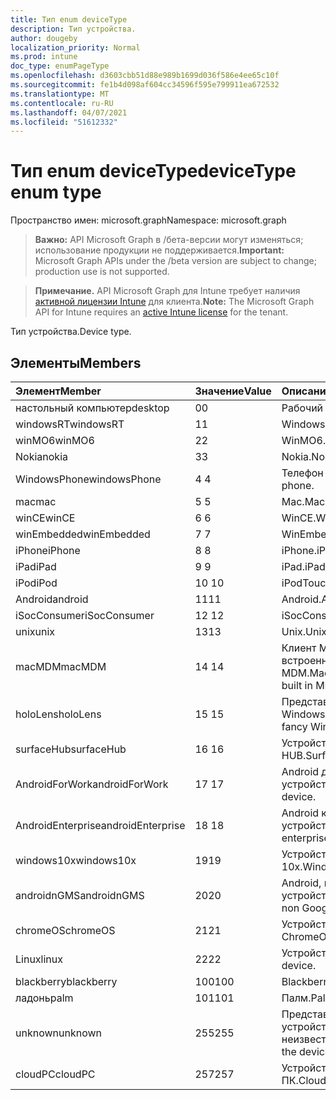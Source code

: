 ```yaml
---
title: Тип enum deviceType
description: Тип устройства.
author: dougeby
localization_priority: Normal
ms.prod: intune
doc_type: enumPageType
ms.openlocfilehash: d3603cbb51d88e989b1699d036f586e4ee65c10f
ms.sourcegitcommit: fe1b4d098af604cc34596f595e799911ea672532
ms.translationtype: MT
ms.contentlocale: ru-RU
ms.lasthandoff: 04/07/2021
ms.locfileid: "51612332"
---
```

# <a name="devicetype-enum-type"></a><span data-ttu-id="6a87f-103">Тип enum deviceType</span><span class="sxs-lookup"><span data-stu-id="6a87f-103">deviceType enum type</span></span>

<span data-ttu-id="6a87f-104">Пространство имен: microsoft.graph</span><span class="sxs-lookup"><span data-stu-id="6a87f-104">Namespace: microsoft.graph</span></span>

> <span data-ttu-id="6a87f-105">**Важно:** API Microsoft Graph в /бета-версии могут изменяться; использование продукции не поддерживается.</span><span class="sxs-lookup"><span data-stu-id="6a87f-105">**Important:** Microsoft Graph APIs under the /beta version are subject to change; production use is not supported.</span></span>

> <span data-ttu-id="6a87f-106">**Примечание.** API Microsoft Graph для Intune требует наличия [активной лицензии Intune](https://go.microsoft.com/fwlink/?linkid=839381) для клиента.</span><span class="sxs-lookup"><span data-stu-id="6a87f-106">**Note:** The Microsoft Graph API for Intune requires an [active Intune license](https://go.microsoft.com/fwlink/?linkid=839381) for the tenant.</span></span>

<span data-ttu-id="6a87f-107">Тип устройства.</span><span class="sxs-lookup"><span data-stu-id="6a87f-107">Device type.</span></span>

## <a name="members"></a><span data-ttu-id="6a87f-108">Элементы</span><span class="sxs-lookup"><span data-stu-id="6a87f-108">Members</span></span>
|<span data-ttu-id="6a87f-109">Элемент</span><span class="sxs-lookup"><span data-stu-id="6a87f-109">Member</span></span>|<span data-ttu-id="6a87f-110">Значение</span><span class="sxs-lookup"><span data-stu-id="6a87f-110">Value</span></span>|<span data-ttu-id="6a87f-111">Описание</span><span class="sxs-lookup"><span data-stu-id="6a87f-111">Description</span></span>|
|:---|:---|:---|
|<span data-ttu-id="6a87f-112">настольный компьютер</span><span class="sxs-lookup"><span data-stu-id="6a87f-112">desktop</span></span>|<span data-ttu-id="6a87f-113">0</span><span class="sxs-lookup"><span data-stu-id="6a87f-113">0</span></span>|<span data-ttu-id="6a87f-114">Рабочий стол.</span><span class="sxs-lookup"><span data-stu-id="6a87f-114">Desktop.</span></span>|
|<span data-ttu-id="6a87f-115">windowsRT</span><span class="sxs-lookup"><span data-stu-id="6a87f-115">windowsRT</span></span>|<span data-ttu-id="6a87f-116">1</span><span class="sxs-lookup"><span data-stu-id="6a87f-116">1</span></span>|<span data-ttu-id="6a87f-117">WindowsRT.</span><span class="sxs-lookup"><span data-stu-id="6a87f-117">WindowsRT.</span></span>|
|<span data-ttu-id="6a87f-118">winMO6</span><span class="sxs-lookup"><span data-stu-id="6a87f-118">winMO6</span></span>|<span data-ttu-id="6a87f-119">2</span><span class="sxs-lookup"><span data-stu-id="6a87f-119">2</span></span>|<span data-ttu-id="6a87f-120">WinMO6.</span><span class="sxs-lookup"><span data-stu-id="6a87f-120">WinMO6.</span></span>|
|<span data-ttu-id="6a87f-121">Nokia</span><span class="sxs-lookup"><span data-stu-id="6a87f-121">nokia</span></span>|<span data-ttu-id="6a87f-122">3</span><span class="sxs-lookup"><span data-stu-id="6a87f-122">3</span></span>|<span data-ttu-id="6a87f-123">Nokia.</span><span class="sxs-lookup"><span data-stu-id="6a87f-123">Nokia.</span></span>|
|<span data-ttu-id="6a87f-124">WindowsPhone</span><span class="sxs-lookup"><span data-stu-id="6a87f-124">windowsPhone</span></span>|<span data-ttu-id="6a87f-125">4 </span><span class="sxs-lookup"><span data-stu-id="6a87f-125">4</span></span>|<span data-ttu-id="6a87f-126">Телефон Windows.</span><span class="sxs-lookup"><span data-stu-id="6a87f-126">Windows phone.</span></span>|
|<span data-ttu-id="6a87f-127">mac</span><span class="sxs-lookup"><span data-stu-id="6a87f-127">mac</span></span>|<span data-ttu-id="6a87f-128">5 </span><span class="sxs-lookup"><span data-stu-id="6a87f-128">5</span></span>|<span data-ttu-id="6a87f-129">Mac.</span><span class="sxs-lookup"><span data-stu-id="6a87f-129">Mac.</span></span>|
|<span data-ttu-id="6a87f-130">winCE</span><span class="sxs-lookup"><span data-stu-id="6a87f-130">winCE</span></span>|<span data-ttu-id="6a87f-131">6 </span><span class="sxs-lookup"><span data-stu-id="6a87f-131">6</span></span>|<span data-ttu-id="6a87f-132">WinCE.</span><span class="sxs-lookup"><span data-stu-id="6a87f-132">WinCE.</span></span>|
|<span data-ttu-id="6a87f-133">winEmbedded</span><span class="sxs-lookup"><span data-stu-id="6a87f-133">winEmbedded</span></span>|<span data-ttu-id="6a87f-134">7 </span><span class="sxs-lookup"><span data-stu-id="6a87f-134">7</span></span>|<span data-ttu-id="6a87f-135">WinEmbedded.</span><span class="sxs-lookup"><span data-stu-id="6a87f-135">WinEmbedded.</span></span>|
|<span data-ttu-id="6a87f-136">iPhone</span><span class="sxs-lookup"><span data-stu-id="6a87f-136">iPhone</span></span>|<span data-ttu-id="6a87f-137">8 </span><span class="sxs-lookup"><span data-stu-id="6a87f-137">8</span></span>|<span data-ttu-id="6a87f-138">iPhone.</span><span class="sxs-lookup"><span data-stu-id="6a87f-138">iPhone.</span></span>|
|<span data-ttu-id="6a87f-139">iPad</span><span class="sxs-lookup"><span data-stu-id="6a87f-139">iPad</span></span>|<span data-ttu-id="6a87f-140">9 </span><span class="sxs-lookup"><span data-stu-id="6a87f-140">9</span></span>|<span data-ttu-id="6a87f-141">iPad.</span><span class="sxs-lookup"><span data-stu-id="6a87f-141">iPad.</span></span>|
|<span data-ttu-id="6a87f-142">iPod</span><span class="sxs-lookup"><span data-stu-id="6a87f-142">iPod</span></span>|<span data-ttu-id="6a87f-143">10 </span><span class="sxs-lookup"><span data-stu-id="6a87f-143">10</span></span>|<span data-ttu-id="6a87f-144">iPodTouch.</span><span class="sxs-lookup"><span data-stu-id="6a87f-144">iPodTouch.</span></span>|
|<span data-ttu-id="6a87f-145">Android</span><span class="sxs-lookup"><span data-stu-id="6a87f-145">android</span></span>|<span data-ttu-id="6a87f-146">11</span><span class="sxs-lookup"><span data-stu-id="6a87f-146">11</span></span>|<span data-ttu-id="6a87f-147">Android.</span><span class="sxs-lookup"><span data-stu-id="6a87f-147">Android.</span></span>|
|<span data-ttu-id="6a87f-148">iSocConsumer</span><span class="sxs-lookup"><span data-stu-id="6a87f-148">iSocConsumer</span></span>|<span data-ttu-id="6a87f-149">12 </span><span class="sxs-lookup"><span data-stu-id="6a87f-149">12</span></span>|<span data-ttu-id="6a87f-150">iSocConsumer.</span><span class="sxs-lookup"><span data-stu-id="6a87f-150">iSocConsumer.</span></span>|
|<span data-ttu-id="6a87f-151">unix</span><span class="sxs-lookup"><span data-stu-id="6a87f-151">unix</span></span>|<span data-ttu-id="6a87f-152">13</span><span class="sxs-lookup"><span data-stu-id="6a87f-152">13</span></span>|<span data-ttu-id="6a87f-153">Unix.</span><span class="sxs-lookup"><span data-stu-id="6a87f-153">Unix.</span></span>|
|<span data-ttu-id="6a87f-154">macMDM</span><span class="sxs-lookup"><span data-stu-id="6a87f-154">macMDM</span></span>|<span data-ttu-id="6a87f-155">14 </span><span class="sxs-lookup"><span data-stu-id="6a87f-155">14</span></span>|<span data-ttu-id="6a87f-156">Клиент Mac OS X с помощью встроенного агента MDM.</span><span class="sxs-lookup"><span data-stu-id="6a87f-156">Mac OS X client using built in MDM agent.</span></span>|
|<span data-ttu-id="6a87f-157">holoLens</span><span class="sxs-lookup"><span data-stu-id="6a87f-157">holoLens</span></span>|<span data-ttu-id="6a87f-158">15 </span><span class="sxs-lookup"><span data-stu-id="6a87f-158">15</span></span>|<span data-ttu-id="6a87f-159">Представление модных очки Windows 10.</span><span class="sxs-lookup"><span data-stu-id="6a87f-159">Representing the fancy Windows 10 goggles.</span></span>|
|<span data-ttu-id="6a87f-160">surfaceHub</span><span class="sxs-lookup"><span data-stu-id="6a87f-160">surfaceHub</span></span>|<span data-ttu-id="6a87f-161">16 </span><span class="sxs-lookup"><span data-stu-id="6a87f-161">16</span></span>|<span data-ttu-id="6a87f-162">Устройство Surface HUB.</span><span class="sxs-lookup"><span data-stu-id="6a87f-162">Surface HUB device.</span></span>|
|<span data-ttu-id="6a87f-163">AndroidForWork</span><span class="sxs-lookup"><span data-stu-id="6a87f-163">androidForWork</span></span>|<span data-ttu-id="6a87f-164">17 </span><span class="sxs-lookup"><span data-stu-id="6a87f-164">17</span></span>|<span data-ttu-id="6a87f-165">Android для работы устройства.</span><span class="sxs-lookup"><span data-stu-id="6a87f-165">Android for work device.</span></span>|
|<span data-ttu-id="6a87f-166">AndroidEnterprise</span><span class="sxs-lookup"><span data-stu-id="6a87f-166">androidEnterprise</span></span>|<span data-ttu-id="6a87f-167">18 </span><span class="sxs-lookup"><span data-stu-id="6a87f-167">18</span></span>|<span data-ttu-id="6a87f-168">Android корпоративное устройство.</span><span class="sxs-lookup"><span data-stu-id="6a87f-168">Android enterprise device.</span></span>|
|<span data-ttu-id="6a87f-169">windows10x</span><span class="sxs-lookup"><span data-stu-id="6a87f-169">windows10x</span></span>|<span data-ttu-id="6a87f-170">19</span><span class="sxs-lookup"><span data-stu-id="6a87f-170">19</span></span>|<span data-ttu-id="6a87f-171">Устройство Windows 10x.</span><span class="sxs-lookup"><span data-stu-id="6a87f-171">Windows 10x device.</span></span>|
|<span data-ttu-id="6a87f-172">androidnGMS</span><span class="sxs-lookup"><span data-stu-id="6a87f-172">androidnGMS</span></span>|<span data-ttu-id="6a87f-173">20</span><span class="sxs-lookup"><span data-stu-id="6a87f-173">20</span></span>|<span data-ttu-id="6a87f-174">Android, не управляемое устройством Google.</span><span class="sxs-lookup"><span data-stu-id="6a87f-174">Android non Google managed device.</span></span>|
|<span data-ttu-id="6a87f-175">chromeOS</span><span class="sxs-lookup"><span data-stu-id="6a87f-175">chromeOS</span></span>|<span data-ttu-id="6a87f-176">21</span><span class="sxs-lookup"><span data-stu-id="6a87f-176">21</span></span>|<span data-ttu-id="6a87f-177">Устройство ChromeOS.</span><span class="sxs-lookup"><span data-stu-id="6a87f-177">ChromeOS device.</span></span>|
|<span data-ttu-id="6a87f-178">Linux</span><span class="sxs-lookup"><span data-stu-id="6a87f-178">linux</span></span>|<span data-ttu-id="6a87f-179">22</span><span class="sxs-lookup"><span data-stu-id="6a87f-179">22</span></span>|<span data-ttu-id="6a87f-180">Устройство Linux.</span><span class="sxs-lookup"><span data-stu-id="6a87f-180">Linux device.</span></span>|
|<span data-ttu-id="6a87f-181">blackberry</span><span class="sxs-lookup"><span data-stu-id="6a87f-181">blackberry</span></span>|<span data-ttu-id="6a87f-182">100</span><span class="sxs-lookup"><span data-stu-id="6a87f-182">100</span></span>|<span data-ttu-id="6a87f-183">Blackberry.</span><span class="sxs-lookup"><span data-stu-id="6a87f-183">Blackberry.</span></span>|
|<span data-ttu-id="6a87f-184">ладонь</span><span class="sxs-lookup"><span data-stu-id="6a87f-184">palm</span></span>|<span data-ttu-id="6a87f-185">101</span><span class="sxs-lookup"><span data-stu-id="6a87f-185">101</span></span>|<span data-ttu-id="6a87f-186">Палм.</span><span class="sxs-lookup"><span data-stu-id="6a87f-186">Palm.</span></span>|
|<span data-ttu-id="6a87f-187">unknown</span><span class="sxs-lookup"><span data-stu-id="6a87f-187">unknown</span></span>|<span data-ttu-id="6a87f-188">255</span><span class="sxs-lookup"><span data-stu-id="6a87f-188">255</span></span>|<span data-ttu-id="6a87f-189">Представляет, что тип устройства неизвестен.</span><span class="sxs-lookup"><span data-stu-id="6a87f-189">Represents that the device type is unknown.</span></span>|
|<span data-ttu-id="6a87f-190">cloudPC</span><span class="sxs-lookup"><span data-stu-id="6a87f-190">cloudPC</span></span>|<span data-ttu-id="6a87f-191">257</span><span class="sxs-lookup"><span data-stu-id="6a87f-191">257</span></span>|<span data-ttu-id="6a87f-192">Устройство облачного ПК.</span><span class="sxs-lookup"><span data-stu-id="6a87f-192">Cloud PC device.</span></span>|





